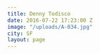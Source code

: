 ```yaml
---
title: Denny Todisco
date: 2016-07-22 17:23:00 Z
image: "/uploads/A-034.jpg"
city: SF
layout: page
---
```


